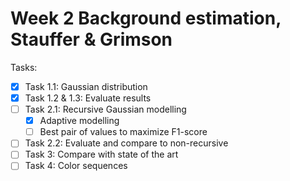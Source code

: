 # Week 2 Background estimation, Stauffer & Grimson

Tasks:

- [x] Task 1.1: Gaussian distribution 
- [x] Task 1.2 & 1.3: Evaluate results
- [ ] Task 2.1: Recursive Gaussian modelling
  - [x] Adaptive modelling
  - [ ] Best pair of values to maximize F1-score
- [ ] Task 2.2: Evaluate and compare to non-recursive
- [ ] Task 3: Compare with state of the art
- [ ] Task 4: Color sequences
